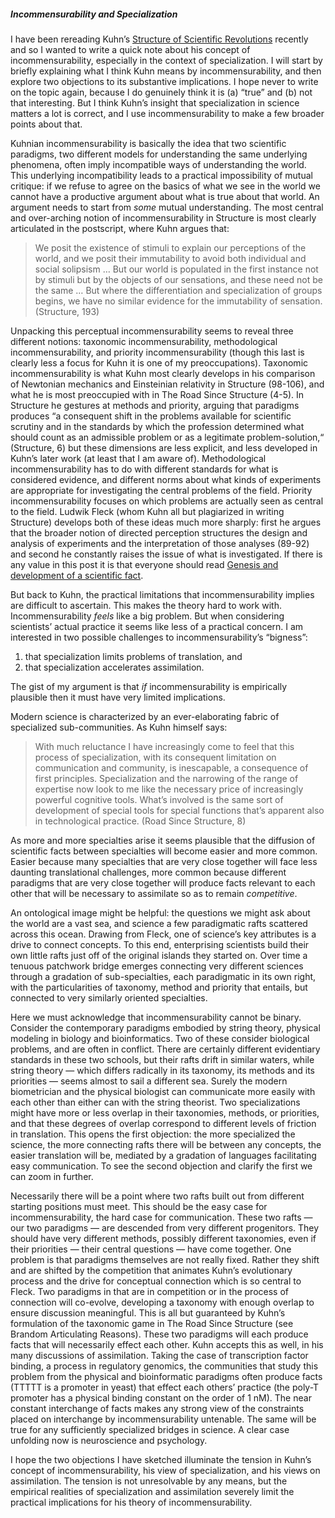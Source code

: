 ##### Incommensurability and Specialization

I have been rereading Kuhn’s [Structure of Scientific Revolutions][1] recently and so I wanted to write a quick note about his concept of incommensurability, especially in the context of specialization. I will start by briefly explaining what I think Kuhn means by incommensurability, and then explore two objections to its substantive implications. I hope never to write on the topic again, because I do genuinely think it is (a) “true” and (b) not that interesting. But I think Kuhn’s insight that specialization in science matters a lot is correct, and I use incommensurability to make a few broader points about that.

Kuhnian incommensurability is basically the idea that two scientific paradigms, two different models for understanding the same underlying phenomena, often imply incompatible ways of understanding the world. This underlying incompatibility leads to a practical impossibility of mutual critique: if we refuse to agree on the basics of what we see in the world we cannot have a productive argument about what is true about that world. An argument needs to start from _some_ mutual understanding. The most central and over-arching notion of incommensurability in Structure is most clearly articulated in the postscript, where Kuhn argues that:

> We posit the existence of stimuli to explain our perceptions of the world, and we posit their immutability to avoid both individual and social solipsism … But our world is populated in the first instance not by stimuli but by the objects of our sensations, and these need not be the same … But where the differentiation and specialization of groups begins, we have no similar evidence for the immutability of sensation. (Structure, 193)

Unpacking this perceptual incommensurability seems to reveal three different notions: taxonomic incommensurability, methodological incommensurability, and priority incommensurability (though this last is clearly less a focus for Kuhn it is one of my preoccupations). Taxonomic incommensurability is what Kuhn most clearly develops in his comparison of Newtonian mechanics and Einsteinian relativity in Structure (98-106), and what he is most preoccupied with in The Road Since Structure (4-5). In Structure he gestures at methods and priority, arguing that paradigms produces “a consequent shift in the problems available for scientific scrutiny and in the standards by which the profession determined what should count as an admissible problem or as a legitimate problem-solution,“ (Structure, 6) but these dimensions are less explicit, and less developed in Kuhn’s later work (at least that I am aware of). Methodological incommensurability has to do with different standards for what is considered evidence, and different norms about what kinds of experiments are appropriate for investigating the central problems of the field. Priority incommensurability focuses on which problems are actually seen as central to the field. Ludwik Fleck (whom Kuhn all but plagiarized in writing Structure) develops both of these ideas much more sharply: first he argues that the broader notion of directed perception structures the design and analysis of experiments and the interpretation of those analyses (89-92) and second he constantly raises the issue of what is investigated. If there is any value in this post it is that everyone should read [Genesis and development of a scientific fact][2].

But back to Kuhn, the practical limitations that incommensurability implies are difficult to ascertain. This makes the theory hard to work with. Incommensurability _feels_ like a big problem. But when considering scientists’ actual practice it seems like less of a practical concern. I am interested in two possible challenges to incommensurability’s “bigness”:

1. that specialization limits problems of translation, and 
2. that specialization accelerates assimilation. 

The gist of my argument is that _if_ incommensurability is empirically plausible then it must have very limited implications. 

Modern science is characterized by an ever-elaborating fabric of specialized sub-communities. As Kuhn himself says:

> With much reluctance I have increasingly come to feel that this process of specialization, with its consequent limitation on communication and community, is inescapable, a consequence of first principles. Specialization and the narrowing of the range of expertise now look to me like the necessary price of increasingly powerful cognitive tools. What’s involved is the same sort of development of special tools for special functions that’s apparent also in technological practice. (Road Since Structure, 8)

As more and more specialties arise it seems plausible that the diffusion of scientific facts between specialties will become easier and more common. Easier because many specialties that are very close together will face less daunting translational challenges, more common because different paradigms that are very close together will produce facts relevant to each other that will be necessary to assimilate so as to remain _competitive_. 

An ontological image might be helpful: the questions we might ask about the world are a vast sea, and science a few paradigmatic rafts scattered across this ocean. Drawing from Fleck, one of science’s key attributes is a drive to connect concepts. To this end, enterprising scientists build their own little rafts just off of the original islands they started on. Over time a tenuous patchwork bridge emerges connecting very different sciences through a gradation of sub-specialties, each paradigmatic in its own right, with the particularities of taxonomy, method and priority that entails, but connected to very similarly oriented specialties. 

Here we must acknowledge that incommensurability cannot be binary. Consider the contemporary paradigms embodied by string theory, physical modeling in biology and bioinformatics. Two of these consider biological problems, and are often in conflict. There are certainly different evidentiary standards in these two schools, but their rafts drift in similar waters, while string theory — which differs radically in its taxonomy, its methods and its priorities — seems almost to sail a different sea. Surely the modern biometrician and the physical biologist can communicate more easily with each other than either can with the string theorist. Two specializations might have more or less overlap in their taxonomies, methods, or priorities, and that these degrees of overlap correspond to different levels of friction in translation. This opens the first objection: the more specialized the science, the more connecting rafts there will be between any concepts, the easier translation will be, mediated by a gradation of languages facilitating easy communication. To see the second objection and clarify the first we can zoom in further.

Necessarily there will be a point where two rafts built out from different starting positions must meet. This should be the easy case for incommensurability, the hard case for communication. These two rafts — our two paradigms — are descended from very different progenitors. They should have very different methods, possibly different taxonomies, even if their priorities — their central questions — have come together.  One problem is that paradigms themselves are not really fixed. Rather they shift and are shifted by the competition that animates Kuhn’s evolutionary process and the drive for conceptual connection which is so central to Fleck. Two paradigms in that are in competition or in the process of connection will co-evolve, developing a taxonomy with enough overlap to ensure discussion meaningful. This is all but guaranteed by Kuhn’s formulation of the taxonomic game in The Road Since Structure (see Brandom Articulating Reasons). These two paradigms will each produce facts that will necessarily effect each other. Kuhn accepts this as well, in his many discussions of assimilation. Taking the case of transcription factor binding, a process in regulatory genomics, the communities that study this problem from the physical and bioinformatic paradigms often produce facts (TTTTT is a promoter in yeast) that effect each others’ practice (the poly-T promoter has a physical binding constant on the order of 1 nM). The near constant interchange of facts makes any strong view of the constraints placed on interchange by incommensurability untenable. The same will be true for any sufficiently specialized bridges in science. A clear case unfolding now is neuroscience and psychology.

I hope the two objections I have sketched illuminate the tension in Kuhn’s concept of incommensurability, his view of specialization, and his views on assimilation. The tension is not unresolvable by any means, but the empirical realities of specialization and assimilation severely limit the practical implications for his theory of incommensurability.

[1]:	/static/posts/incommensurability/kuhn-structure.pdf
[2]:	/static/posts/incommensurability/fleck-genesispdf